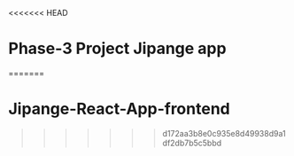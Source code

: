 <<<<<<< HEAD
# Phase-3 Project Jipange app
=======
# Jipange-React-App-frontend
>>>>>>> d172aa3b8e0c935e8d49938d9a1df2db7b5c5bbd
